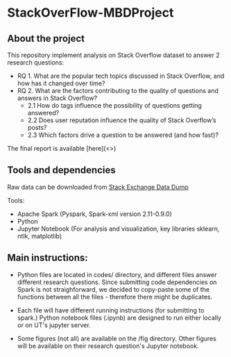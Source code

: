 # StackOverFlow-MBDProject

## About the project
This repository implement analysis on Stack Overflow dataset to answer 2 research questions: <br>

* RQ 1. What are the popular tech topics discussed in Stack Overflow, and how has it changed over time?
* RQ 2. What are the factors contributing to the quality of questions and answers in Stack Overflow?
  * 2.1 How do tags influence the possibility of questions getting answered?
  * 2.2 Does user reputation influence the quality of Stack Overflow’s posts?
  * 2.3 Which factors drive a question to be answered (and how fast)?

The final report is available [here](<<TO UPDATE LINK>>)

## Tools and dependencies

Raw data can be downloaded from [Stack Exchange Data Dump](https://archive.org/details/stackexchange)

Tools:

- Apache Spark (Pyspark, Spark-xml version 2.11-0.9.0)
- Python 
- Jupyter Notebook (For analysis and visualization, key libraries sklearn, ntlk, matplotlib)


## Main instructions: 
- Python files are located in codes/ directory, and different files answer different research questions. Since submitting 
code dependencies on Spark is not straighforward, we decided to copy-paste some of the functions between all the files - 
therefore there might be duplicates. 

- Each file will have different running instructions (for submitting to spark.) Python notebook files (.ipynb) are 
designed to run either locally or on UT's jupyter server. 

- Some figures (not all) are available on the /fig directory. Other figures will be available on their research question's
Jupyter notebook.

